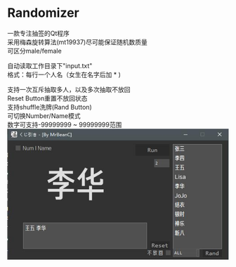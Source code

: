 # Randomizer
一款专注抽签的Qt程序  
采用梅森旋转算法(mt19937)尽可能保证随机数质量  
可区分male/female

自动读取工作目录下"input.txt"  
格式：每行一个人名（女生在名字后加 * )  

支持一次互斥抽取多人，以及多次抽取不放回  
Reset Button重置不放回状态  
支持shuffle洗牌(Rand Button)  
可切换Number/Name模式  
数字可支持-99999999 ~ 99999999范围  
![image](https://github.com/MrBeanCpp/Randomizer/blob/main/images/show.jpg)
